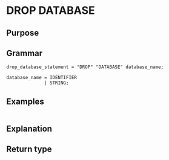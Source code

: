 # DROP DATABASE

## Purpose

## Grammar

```
drop_database_statement = "DROP" "DATABASE" database_name; 

database_name = IDENTIFIER
              | STRING; 

```

## Examples

```
```

## Explanation



## Return type



